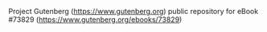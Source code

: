 Project Gutenberg (https://www.gutenberg.org) public repository for
eBook #73829 (https://www.gutenberg.org/ebooks/73829)

